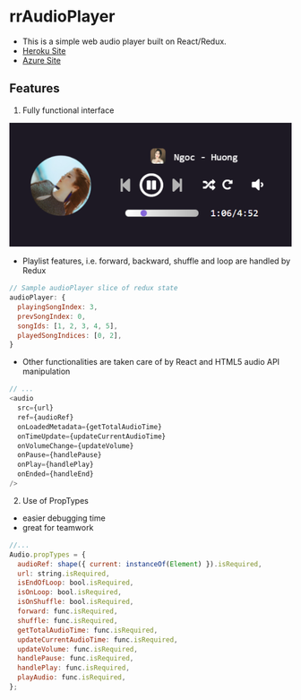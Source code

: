 
# rrAudioPlayer
+ This is a simple web audio player built on React/Redux.
+ [Heroku Site](https://rr-audio-player.herokuapp.com/#/)
+ [Azure Site](https://rraudioplayer.azurewebsites.net/#/)

## Features
1. Fully functional interface  
  
  ![alt text](./sample.png "sample")
  + Playlist features, i.e. forward, backward, shuffle and loop are handled by Redux  
  
  ```javascript
  // Sample audioPlayer slice of redux state
  audioPlayer: {
    playingSongIndex: 3,
    prevSongIndex: 0,
    songIds: [1, 2, 3, 4, 5],
    playedSongIndices: [0, 2],
  }
  ```
  
  + Other functionalities are taken care of by React and HTML5 audio API manipulation  
  
  ```javascript
  // ...
  <audio
    src={url}
    ref={audioRef}
    onLoadedMetadata={getTotalAudioTime}
    onTimeUpdate={updateCurrentAudioTime}
    onVolumeChange={updateVolume}
    onPause={handlePause}
    onPlay={handlePlay}
    onEnded={handleEnd}
  />
  ```  
  
2. Use of PropTypes
  + easier debugging time
  + great for teamwork
  
  ```javascript
  //...
  Audio.propTypes = {
    audioRef: shape({ current: instanceOf(Element) }).isRequired,
    url: string.isRequired,
    isEndOfLoop: bool.isRequired,
    isOnLoop: bool.isRequired,
    isOnShuffle: bool.isRequired,
    forward: func.isRequired,
    shuffle: func.isRequired,
    getTotalAudioTime: func.isRequired,
    updateCurrentAudioTime: func.isRequired,
    updateVolume: func.isRequired,
    handlePause: func.isRequired,
    handlePlay: func.isRequired,
    playAudio: func.isRequired,
  };
  ```
  
